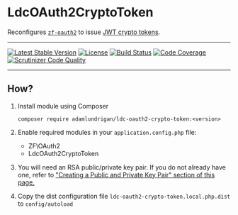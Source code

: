 # LdcOAuth2CryptoToken

Reconfigures [`zf-oauth2`](https://github.com/zfcampus/zf-oauth2) to issue [JWT crypto tokens](http://bshaffer.github.io/oauth2-server-php-docs/overview/crypto-tokens/).

----

[![Latest Stable Version](https://poser.pugx.org/adamlundrigan/ldc-oauth2-crypto-token/v/stable.svg)](https://packagist.org/packages/adamlundrigan/ldc-oauth2-crypto-token) [![License](https://poser.pugx.org/adamlundrigan/ldc-oauth2-crypto-token/license.svg)](https://packagist.org/packages/adamlundrigan/ldc-oauth2-crypto-token) [![Build Status](https://travis-ci.org/adamlundrigan/LdcOAuth2CryptoToken.svg?branch=master)](https://travis-ci.org/adamlundrigan/LdcOAuth2CryptoToken) [![Code Coverage](https://scrutinizer-ci.com/g/adamlundrigan/LdcOAuth2CryptoToken/badges/coverage.png?b=master)](https://scrutinizer-ci.com/g/adamlundrigan/LdcOAuth2CryptoToken/?branch=master) [![Scrutinizer Code Quality](https://scrutinizer-ci.com/g/adamlundrigan/LdcOAuth2CryptoToken/badges/quality-score.png?b=master)](https://scrutinizer-ci.com/g/adamlundrigan/LdcOAuth2CryptoToken/?branch=master)

----

## How?

1. Install module using Composer

   ```
   composer require adamlundrigan/ldc-oauth2-crypto-token:<version>
   ```

2. Enable required modules in your `application.config.php` file:

   - ZF\OAuth2
   - LdcOAuth2CryptoToken 

3. You will need an RSA public/private key pair.  If you do not already have one, refer to ["Creating a Public and Private Key Pair" section of this page.](http://bshaffer.github.io/oauth2-server-php-docs/overview/crypto-tokens/) 

4. Copy the dist configuration file `ldc-oauth2-crypto-token.local.php.dist` to `config/autoload`



